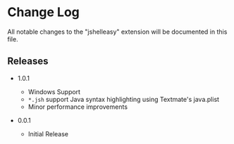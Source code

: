 # Change Log

All notable changes to the "jshelleasy" extension will be documented in this file.

## Releases

- 1.0.1
    - Windows Support
    - `*.jsh` support Java syntax highlighting using Textmate's java.plist
    - Minor performance improvements

- 0.0.1
    - Initial Release